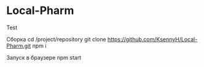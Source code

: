 # Local-Pharm
Test

Сборка
cd /project/repository
git clone https://github.com/KsennyH/Local-Pharm.git
npm i


Запуск в браузере
npm start
